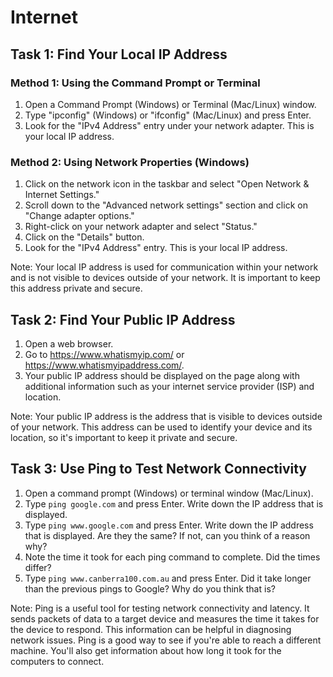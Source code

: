 # Internet

## Task 1: Find Your Local IP Address

### Method 1: Using the Command Prompt or Terminal

1. Open a Command Prompt (Windows) or Terminal (Mac/Linux) window.
1. Type "ipconfig" (Windows) or "ifconfig" (Mac/Linux) and press Enter.
1. Look for the "IPv4 Address" entry under your network adapter. This is your local IP address.

### Method 2: Using Network Properties (Windows)

1. Click on the network icon in the taskbar and select "Open Network & Internet Settings."
1. Scroll down to the "Advanced network settings" section and click on "Change adapter options."
1. Right-click on your network adapter and select "Status."
1. Click on the "Details" button.
1. Look for the "IPv4 Address" entry. This is your local IP address.

Note: Your local IP address is used for communication within your network and is not visible to devices outside of your network. It is important to keep this address private and secure.

## Task 2: Find Your Public IP Address

1. Open a web browser.
1. Go to https://www.whatismyip.com/ or https://www.whatismyipaddress.com/.
1. Your public IP address should be displayed on the page along with additional information such as your internet service provider (ISP) and location.

Note: Your public IP address is the address that is visible to devices outside of your network. This address can be used to identify your device and its location, so it's important to keep it private and secure.

## Task 3: Use Ping to Test Network Connectivity

1. Open a command prompt (Windows) or terminal window (Mac/Linux).
1. Type `ping google.com` and press Enter. Write down the IP address that is displayed.
1. Type `ping www.google.com` and press Enter. Write down the IP address that is displayed. Are they the same? If not, can you think of a reason why?
1. Note the time it took for each ping command to complete. Did the times differ?
1. Type `ping www.canberra100.com.au` and press Enter. Did it take longer than the previous pings to Google? Why do you think that is?

Note: Ping is a useful tool for testing network connectivity and latency. It sends packets of data to a target device and measures the time it takes for the device to respond. This information can be helpful in diagnosing network issues.
Ping is a good way to see if you're able to reach a different machine. You'll also get information about how long it took for the computers to connect.
